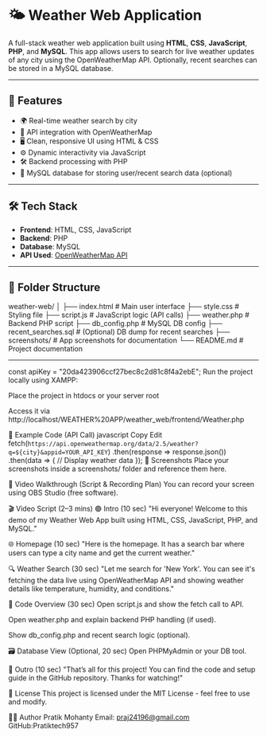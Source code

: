 # 🌤️ Weather Web Application

A full-stack weather web application built using **HTML**, **CSS**, **JavaScript**, **PHP**, and **MySQL**. This app allows users to search for live weather updates of any city using the OpenWeatherMap API. Optionally, recent searches can be stored in a MySQL database.

---

## 📌 Features

- 🌍 Real-time weather search by city
- 📡 API integration with OpenWeatherMap
- 🖥️ Clean, responsive UI using HTML & CSS
- ⚙️ Dynamic interactivity via JavaScript
- 🛠 Backend processing with PHP
- 💾 MySQL database for storing user/recent search data (optional)

---

## 🛠️ Tech Stack

- **Frontend**: HTML, CSS, JavaScript  
- **Backend**: PHP  
- **Database**: MySQL  
- **API Used**: [OpenWeatherMap API]([https://openweathermap.org/api](https://api.openweathermap.org/data/2.5/weather?q=${city}&appid=${apiKey}&units=metric))

---

## 📂 Folder Structure

weather-web/
│
├── index.html # Main user interface
├── style.css # Styling file
├── script.js # JavaScript logic (API calls)
├── weather.php # Backend PHP script
├── db_config.php # MySQL DB config
├── recent_searches.sql # (Optional) DB dump for recent searches
├── screenshots/ # App screenshots for documentation
└── README.md # Project documentation


---

const apiKey = "20da423906ccf27bec8c2d81c8f4a2ebE";
Run the project locally using XAMPP:

Place the project in htdocs or your server root

Access it via http://localhost/WEATHER%20APP/weather_web/frontend/Weather.php

🧪 Example Code (API Call)
javascript
Copy
Edit
fetch(`https://api.openweathermap.org/data/2.5/weather?q=${city}&appid=YOUR_API_KEY`)
  .then(response => response.json())
  .then(data => {
    // Display weather data
  });
📸 Screenshots
Place your screenshots inside a screenshots/ folder and reference them here.



🎥 Video Walkthrough (Script & Recording Plan)
You can record your screen using OBS Studio (free software).

🎬 Video Script (2–3 mins)
🟢 Intro (10 sec)
"Hi everyone! Welcome to this demo of my Weather Web App built using HTML, CSS, JavaScript, PHP, and MySQL."

🌐 Homepage (10 sec)
"Here is the homepage. It has a search bar where users can type a city name and get the current weather."

🔍 Weather Search (30 sec)
"Let me search for 'New York'. You can see it's fetching the data live using OpenWeatherMap API and showing weather details like temperature, humidity, and conditions."

🧠 Code Overview (30 sec)
Open script.js and show the fetch call to API.

Open weather.php and explain backend PHP handling (if used).

Show db_config.php and recent search logic (optional).

🗃️ Database View (Optional, 20 sec)
Open PHPMyAdmin or your DB tool.


🛑 Outro (10 sec)
"That’s all for this project! You can find the code and setup guide in the GitHub repository. Thanks for watching!"

📃 License
This project is licensed under the MIT License - feel free to use and modify.

🙋‍♂️ Author
Pratik Mohanty
Email: praj24196@gmail.com
GitHub:Pratiktech957 
